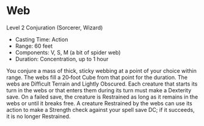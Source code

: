 # Web
Level 2 Conjuration (Sorcerer, Wizard)

- Casting Time: Action
- Range: 60 feet
- Components: V, S, M (a bit of spider web)
- Duration: Concentration, up to 1 hour

You conjure a mass of thick, sticky webbing at a point of your choice within range. The webs fill a 20‑foot Cube from that point for the duration. The webs are Difficult Terrain and Lightly Obscured. Each creature that starts its turn in the webs or that enters them during its turn must make a Dexterity save. On a failed save, the creature is Restrained as long as it remains in the webs or until it breaks free. A creature Restrained by the webs can use its action to make a Strength check against your spell save DC; if it succeeds, it is no longer Restrained.
